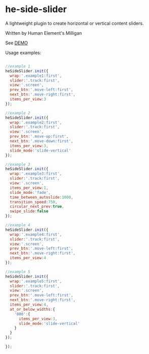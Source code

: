 # he-side-slider
A lightweight plugin to create horizontal or vertical content sliders.

Written by Human Element's Milligan

See <a href="http://humanelement.github.io/he-side-slider/" target="_blank">DEMO</a>

Usage examples:
```Javascript

//example 1
heSideSlider.init({
  wrap:'.example1:first',
  slider:'.track:first',
  view:'.screen',
  prev_btn:'.move-left:first',
  next_btn:'.move-right:first',
  items_per_view:3
});

//example 2
heSideSlider.init({
  wrap:'.example2:first',
  slider:'.track:first',
  view:'.screen',
  prev_btn:'.move-up:first',
  next_btn:'.move-down:first',
  items_per_view:3,
  slide_mode:'slide-vertical'
});

//example 3
heSideSlider.init({
  wrap:'.example3:first',
  slider:'.track:first',
  view:'.screen',
  items_per_view:1,
  slide_mode:'fade',
  time_between_autoslide:1000,
  transition_speed:750,
  circular_next_prev:true,
  swipe_slide:false
});

//example 4
heSideSlider.init({
  wrap:'.example4:first',
  slider:'.track:first',
  view:'.screen',
  prev_btn:'.move-left:first',
  next_btn:'.move-right:first',
  items_per_view:4
});

//example 5
heSideSlider.init({
  wrap:'.example5:first',
  slider:'.track:first',
  view:'.screen',
  prev_btn:'.move-left:first',
  next_btn:'.move-right:first',
  items_per_view:4,
  at_or_below_widths:{
    '800':{
      items_per_view:3,
      slide_mode:'slide-vertical'
    }
  }
});

});
```
